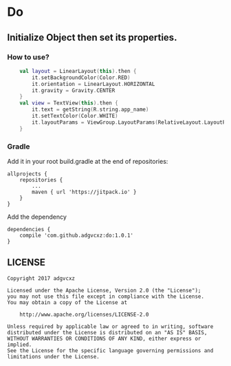 # Do


## Initialize Object then set its properties.

### How to use?

```kotlin
    val layout = LinearLayout(this).then {
        it.setBackgroundColor(Color.RED)
        it.orientation = LinearLayout.HORIZONTAL
        it.gravity = Gravity.CENTER
    }
    val view = TextView(this).then {
        it.text = getString(R.string.app_name)
        it.setTextColor(Color.WHITE)
        it.layoutParams = ViewGroup.LayoutParams(RelativeLayout.LayoutParams.MATCH_PARENT, RelativeLayout.LayoutParams.MATCH_PARENT)
    }
```

### Gradle

Add it in your root build.gradle at the end of repositories:

	allprojects {
		repositories {
			...
			maven { url 'https://jitpack.io' }
		}
	}

Add the dependency

	dependencies {
		compile 'com.github.adgvcxz:do:1.0.1'
	}
    	
## LICENSE

    Copyright 2017 adgvcxz

    Licensed under the Apache License, Version 2.0 (the "License");
    you may not use this file except in compliance with the License.
    You may obtain a copy of the License at

        http://www.apache.org/licenses/LICENSE-2.0

    Unless required by applicable law or agreed to in writing, software
    distributed under the License is distributed on an "AS IS" BASIS,
    WITHOUT WARRANTIES OR CONDITIONS OF ANY KIND, either express or implied.
    See the License for the specific language governing permissions and
    limitations under the License.

